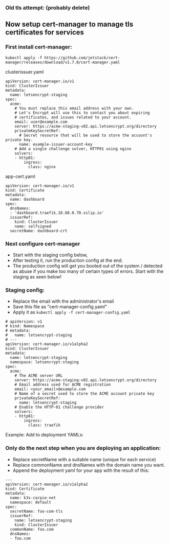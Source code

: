 ### Old tls attempt: (probably delete)
## Now setup cert-manager to manage tls certificates for services



### First install cert-manager:

`kubectl apply -f https://github.com/jetstack/cert-manager/releases/download/v1.7.0/cert-manager.yaml`



clusterissuer.yaml
```
apiVersion: cert-manager.io/v1
kind: ClusterIssuer
metadata:
  name: letsencrypt-staging
spec:
  acme:
    # You must replace this email address with your own.
    # Let's Encrypt will use this to contact you about expiring
    # certificates, and issues related to your account.
    email: user@example.com
    server: https://acme-staging-v02.api.letsencrypt.org/directory
    privateKeySecretRef:
      # Secret resource that will be used to store the account's private key.
      name: example-issuer-account-key
    # Add a single challenge solver, HTTP01 using nginx
    solvers:
    - http01:
        ingress:
          class: nginx
```

app-cert.yaml
```
apiVersion: cert-manager.io/v1
kind: Certificate
metadata:
  name: dashboard
spec:
  dnsNames:
  - 'dashboard.traefik.10.68.0.70.sslip.io'
  issuerRef:
    kind: ClusterIssuer
    name: selfsigned
  secretName: dashboard-crt
```



### Next configure cert-manager
- Start with the staging config below,
- After testing it, run the production config at the end.
- The production config will get you booted out of the system / detected as abuse if you make too many of certain types of errors. Start with the staging as seen below!

### Staging config:

- Replace the email with the administrator's email
- Save this file as "cert-manager-config.yaml"
- Apply it as `kubectl apply -f cert-manager-config.yaml`

```
# apiVersion: v1
# kind: Namespace
# metadata:
#   name: letsencrypt-staging
# ---
apiVersion: cert-manager.io/v1alpha2
kind: ClusterIssuer
metadata:
  name: letsencrypt-staging
  namespace: letsencrypt-staging
spec:
  acme:
    # The ACME server URL
    server: https://acme-staging-v02.api.letsencrypt.org/directory
    # Email address used for ACME registration
    email: <your_email>@example.com
    # Name of a secret used to store the ACME account private key
    privateKeySecretRef:
      name: letsencrypt-staging
    # Enable the HTTP-01 challenge provider
    solvers:
    - http01:
        ingress:
          class: traefik
```
Example: Add to deployment YAMLs:

###  Only do the next step when you are deploying an application:
- Replace secretName with a suitable name (unique for each service)
- Replace commonName and dnsNames with the domain name you want.
- Append the deployment yaml for your app with the result of this:

```
---
apiVersion: cert-manager.io/v1alpha2
kind: Certificate
metadata:
  name: k3s-carpie-net
  namespace: default
spec:
  secretName: foo-com-tls
  issuerRef:
    name: letsencrypt-staging
    kind: ClusterIssuer
  commonName: foo.com
  dnsNames:
  - foo.com
```
